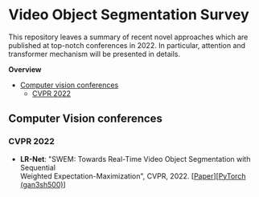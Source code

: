 # Video Object Segmentation Survey

This repository leaves a summary of recent novel approaches which are published at top-notch conferences in 2022. In particular, attention and transformer mechanism will be presented in details. 

**Overview**
- [Computer vision conferences](#computer-vision-conferences)
	- [CVPR 2022](#cvpr-2022)

## Computer Vision conferences
### CVPR 2022
* **LR-Net**: "SWEM: Towards Real-Time Video Object Segmentation with Sequential  
Weighted Expectation-Maximization", CVPR, 2022. [[Paper](https://openaccess.thecvf.com/content/CVPR2022/papers/Lin_SWEM_Towards_Real-Time_Video_Object_Segmentation_With_Sequential_Weighted_Expectation-Maximization_CVPR_2022_paper.pdf)][[PyTorch (gan3sh500)](https://github.com)]
